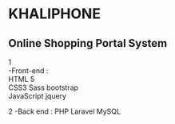 #  KHALIPHONE
## Online Shopping Portal System
1                            
-Front-end :                   
HTML 5                          
CSS3 Sass bootstrap             
JavaScript jquery

2
-Back end :
PHP Laravel
MySQL